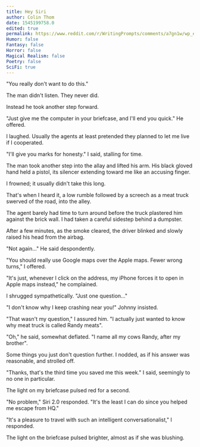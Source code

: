 ```yaml
---
title: Hey Siri
author: Colin Thom
date: 1545199758.0
edited: true
permalink: https://www.reddit.com/r/WritingPrompts/comments/a7gn1w/wp_every_time_you_are_in_danger_no_matter_where/
Humor: false
Fantasy: false
Horror: false
Magical Realism: false
Poetry: false
SciFi: true
---
```

"You really don't want to do this."

The man didn't listen. They never did.

Instead he took another step forward.

"Just give me the computer in your briefcase, and I'll end you quick." He offered.

I laughed. Usually the agents at least pretended they planned to let me live if I cooperated.

"I'll give you marks for honesty." I said, stalling for time.

The man took another step into the allay and lifted his arm. His black gloved hand held a pistol, its silencer extending toward me like an accusing finger.

I frowned; it usually didn't take this long.

That's when I heard it, a low rumble followed by a screech as a meat truck swerved of the road, into the alley.

The agent barely had time to turn around before the truck plastered him against the brick wall. I had taken a careful sidestep behind a dumpster.

After a few minutes, as the smoke cleared, the driver blinked and slowly raised his head from the airbag.

"Not again..." He said despondently.

"You should really use Google maps over the Apple maps. Fewer wrong turns," I offered.

"It's just, whenever I click on the address, my iPhone forces it to open in Apple maps instead," he complained.

I shrugged sympathetically. "Just one question..."

"I don't know why I keep crashing near you!" Johnny insisted.

"That wasn't my question," I assured him. "I actually just wanted to know why meat truck is called Randy meats".

"Oh," he said, somewhat deflated. "I name all my cows Randy, after my brother".

Some things you just don't question further. I nodded, as if his answer was reasonable, and strolled off.

"Thanks, that's the third time you saved me this week." I said, seemingly to no one in particular.

The light on my briefcase pulsed red for a second.

"No problem," Siri 2.0 responded. "It's the least I can do since you helped me escape from HQ."

"It's a pleasure to travel with such an intelligent conversationalist," I responded.

The light on the briefcase pulsed brighter, almost as if she was blushing.
